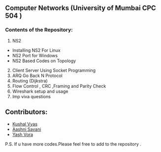 ## Computer Networks (University of Mumbai  CPC 504  )



### Contents of the Repository:

1. NS2
  * Installing NS2 For Linux
  * NS2 Port for Windows
  * NS2 Based Codes on Topology
2. Client Server Using Socket Programming
3. ARQ Go Back N Protocol
4. Routing (Dijkstra)
5. Flow Control , CRC ,Framing and Parity Check
6. Wireshark setup and usage
7. Imp viva questions

## Contributors:
* [Kushal Vyas](www.github.com/kushalvyas)
* [Aashni Savani](www.github.com/aashnisavani)
* [Yash Vora](www.github.com/yashvora)


P.S. If u have more codes.Please feel free to add to the repository . 

